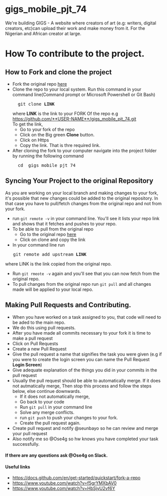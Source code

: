 # gigs_mobile_pjt_74
We're building GIGS - A website where creators of art (e.g: writers, digital creators, etc)can upload their work and make money from it. For the Nigerian and African creator at large.

# How To contribute to the project.

## How to Fork and clone the project
- Fork the original repo <a href="https://github.com/zuri-training/gigs_mobile_pjt_74">here</a>
- Clone the repo to your local system. Run this command in your command line(Command prompt or Microsoft Powershell or Git Bash)     
  <pre>
    git clone <b>LINK</b>
  </pre>
  where **LINK** is the link to your FORK Of the repo e.g https://github.com/**USER-NAME**/gigs_mobile_pjt_74.git      
  To get the link,
    - Go to your fork of the repo
    - Click on the Big green **Clone** button.
    - Click on Https
    - Copy the link. That is thre required link.
- After cloning the fork to your computer navigate into the project folder by running the following command      
    <pre>
    cd  gigs_mobile_pjt_74
  </pre>     

## Syncing Your Project to the original Repository
As you are working on your local branch and making changes to your fork, it's possible that new changes could be added to the original repository. In that case you have to pull/fetch changes from the original repo and not from your fork.
- run ```git remote -v``` in your command line. You'll see it lists your repo link and shows that it fetches and pushes to your repo.
- To be able to pull from the original repo
  - Go to the original repo  <a href="https://github.com/zuri-training/gigs_mobile_pjt_74">here</a>
  - Click on clone and copy the link
- In your command line run 
<pre>
   git remote add upstream <b>LINK</b>
</pre>    
where LINK is the link copied from the original repo.
- Run ```git rmeote -v``` again and you'll see that you can now fetch from the original repo.
- To pull changes from the original repo run ```git pull``` and all changes made will be applied to your local repo.

## Making Pull Requests and Contributing.
- When you have worked on a task assigned to you, that code will need to be aded to the main repo.
- We do this using pull requests.
- After you have made all commits necessary to your fork it is time to make a pull request
- Click on Pull Requests
- Create a new Pull Request
- Give the pull request a name that signifies the task you were given (e.g if you were to create the login screen you can name the Pull Request **Login Screen**)
- Give adequate explanation of the things you did in your commits in the pull request
- Usually the pull request should be able to automatically merge. If it does not autmatically merge, Then stop this process and follow the steps below, else continue downwards.
  - If it does not automatically merge,
  - Go back to your code
  - Run ```git pull``` in your command line
  - Solve any merge conflicts.
  - run ```git push``` to push your changes to your fork. 
  - Create the pull request again.
- Create pull request and notify @seunbayo so he can review and merge your pull request
- Also notify me so @Ose4g so hw knows you have completed your task successfully.


#### If there are any questions ask @Ose4g on Slack.

#### Useful links
- https://docs.github.com/en/get-started/quickstart/fork-a-repo
- https://www.youtube.com/watch?v=f5grYMXbAV0
- https://www.youtube.com/watch?v=HbSjyU2vf6Y

